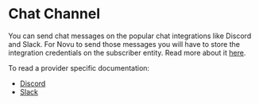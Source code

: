 # Chat Channel

You can send chat messages on the popular chat integrations like Discord and Slack. 
For Novu to send those messages you will have to store the integration credentials on the subscriber entity. Read more about it [here](/platform/subscribers#updating-subscriber-credentials).

To read a provider specific documentation:
- [Discord](/channels/chat/discord)
- [Slack](/channels/chat/slack)
